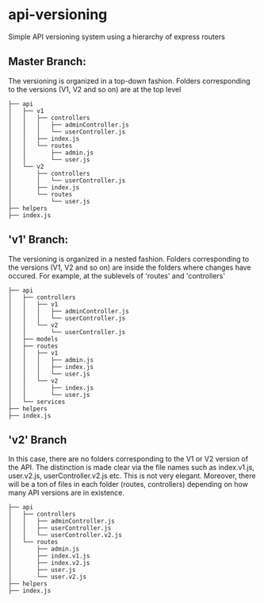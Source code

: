# api-versioning
Simple API versioning system using a hierarchy of express routers

## Master Branch:

The versioning is organized in a top-down fashion. Folders corresponding to the versions (V1, V2 and so on) are at the top level
```
├── api
│   ├── v1
│   │   ├── controllers
│   │   │   ├── adminController.js
│   │   │   └── userController.js
│   │   ├── index.js
│   │   └── routes
│   │       ├── admin.js
│   │       └── user.js
│   └── v2
│       ├── controllers
│       │   └── userController.js
│       ├── index.js
│       └── routes
│           └── user.js
├── helpers
├── index.js
```
## 'v1' Branch:

The versioning is organized in a nested fashion. Folders corresponding to the versions (V1, V2 and so on) are inside the folders where changes have occured. 
For example, at the sublevels of 'routes' and 'controllers'
```
├── api
│   ├── controllers
│   │   ├── v1
│   │   │   ├── adminController.js
│   │   │   └── userController.js
│   │   └── v2
│   │       └── userController.js
│   ├── models
│   ├── routes
│   │   ├── v1
│   │   │   ├── admin.js
│   │   │   ├── index.js
│   │   │   └── user.js
│   │   └── v2
│   │       ├── index.js
│   │       └── user.js
│   └── services
├── helpers
├── index.js
```
## 'v2' Branch

In this case, there are no folders corresponding to the V1 or V2 version of the API. The distinction is made clear via the file names such as index.v1.js, user.v2.js, userController.v2.js etc. This is not very elegant. Moreover, there will be a ton of files in each folder (routes, controllers) depending on how many API versions are in existence.
```
├── api
│   ├── controllers
│   │   ├── adminController.js
│   │   ├── userController.js
│   │   └── userController.v2.js
│   └── routes
│       ├── admin.js
│       ├── index.v1.js
│       ├── index.v2.js
│       ├── user.js
│       └── user.v2.js
├── helpers
├── index.js
```